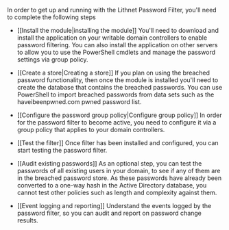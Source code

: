 In order to get up and running with the Lithnet Password Filter, you'll need to complete the following steps

* [[Install the module|installing the module]]
You'll need to download and install the application on your writable domain controllers to enable password filtering. You can also install the application on other servers to allow you to use the PowerShell cmdlets and manage the password settings via group policy.

* [[Create a store|Creating a store]]
If you plan on using the breached password functionality, then once the module is installed you'll need to create the database that contains the breached passwords. You can use PowerShell to import breached passwords from data sets such as the haveibeenpwned.com pwned password list.

* [[Configure the password group policy|Configure group policy]]
In order for the password filter to become active, you need to configure it via a group policy that applies to your domain controllers. 

* [[Test the filter]]
Once filter has been installed and configured, you can start testing the password filter.

* [[Audit existing passwords]]
As an optional step, you can test the passwords of all existing users in your domain, to see if any of them are in the breached password store. As these passwords have already been converted to a one-way hash in the Active Directory database, you cannot test other policies such as length and complexity against them.

* [[Event logging and reporting]]
Understand the events logged by the password filter, so you can audit and report on password change results.